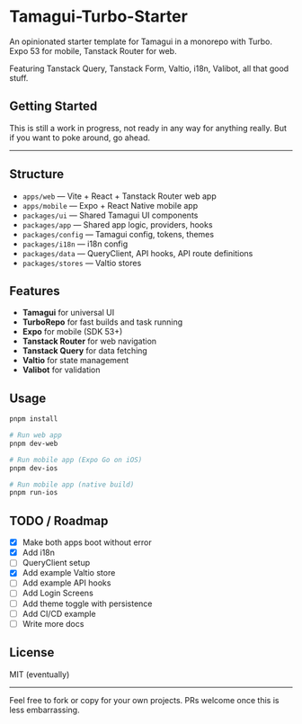 # Tamagui-Turbo-Starter

An opinionated starter template for Tamagui in a monorepo with Turbo. Expo 53 for mobile, Tanstack Router for web.

Featuring Tanstack Query, Tanstack Form, Valtio, i18n, Valibot, all that good stuff.

## Getting Started

This is still a work in progress, not ready in any way for anything really. But if you want to poke around, go ahead.

---

## Structure

- `apps/web` — Vite + React + Tanstack Router web app
- `apps/mobile` — Expo + React Native mobile app
- `packages/ui` — Shared Tamagui UI components
- `packages/app` — Shared app logic, providers, hooks
- `packages/config` — Tamagui config, tokens, themes
- `packages/i18n` — i18n config
- `packages/data` — QueryClient, API hooks, API route definitions
- `packages/stores` — Valtio stores

## Features

- **Tamagui** for universal UI
- **TurboRepo** for fast builds and task running
- **Expo** for mobile (SDK 53+)
- **Tanstack Router** for web navigation
- **Tanstack Query** for data fetching
- **Valtio** for state management
- **Valibot** for validation

## Usage

```sh
pnpm install

# Run web app
pnpm dev-web

# Run mobile app (Expo Go on iOS)
pnpm dev-ios

# Run mobile app (native build)
pnpm run-ios
```

## TODO / Roadmap

- [x] Make both apps boot without error
- [x] Add i18n
- [ ] QueryClient setup
- [x] Add example Valtio store
- [ ] Add example API hooks
- [ ] Add Login Screens
- [ ] Add theme toggle with persistence
- [ ] Add CI/CD example
- [ ] Write more docs

## License

MIT (eventually)

---

Feel free to fork or copy for your own projects. PRs welcome once this is less embarrassing.
